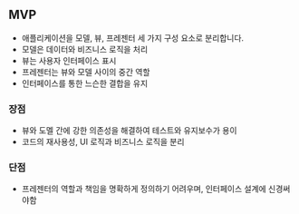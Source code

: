 

## MVP

- 애플리케이션을 모델, 뷰, 프레젠터 세 가지 구성 요소로 분리합니다.
- 모델은 데이터와 비즈니스 로직을 처리
- 뷰는 사용자 인터페이스 표시
- 프레젠터는 뷰와 모델 사이의 중간 역할
- 인터페이스를 통한 느슨한 결합을 유지

### 장점

- 뷰와 도멜 간에 강한 의존성을 해결하여 테스트와 유지보수가 용이
- 코드의 재사용성, UI 로직과 비즈니스 로직을 분리 

### 단점

- 프레젠터의 역할과 책임을 명확하게 정의하기 어려우며, 인터페이스 설계에 신경써야함